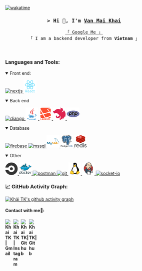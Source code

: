 <!-- <a href="https://gpvc.arturio.dev/khaitk"><img src="https://gpvc.arturio.dev/khaitk" align="right" alt="Visits"></a> -->

[![wakatime](https://wakatime.com/badge/user/eebb3dd8-d9b2-40de-9b88-6fd6cac99dbc.svg)](https://wakatime.com/@392c3515-8a19-481e-89e4-30bb7a1fc9f3)

<h3 align="center">
        <samp>&gt; Hi 👋, I'm 
                <b><a target="_blank" href="https://khaitk.blogspot.com/">Van Mai Khai</a></b>
        </samp>
</h3>
<p align="center">
        <!-- Organisation  -->
        <samp>
          <a href="https://www.google.com/search?q=kh%E1%BA%A3i+tk">「 Google Me 」</a>
                <br>
                「 I am a backend developer from <b>Vietnam</b> 」
                <br>
          <br><br>
        </samp>
    </p>

 <h3 >Languages and Tools: </h3>

<details open="">
<summary>
      Front end:
</summary>

<p align="left"> 
    <a href="https://nextjs.org/" target="_blank" rel="noreferrer"> 
      <img src="https://cdn.jsdelivr.net/gh/devicons/devicon/icons/nextjs/nextjs-original.svg" alt="nextjs" width="40" height="40"/> 
  </a>
  <a href="https://reactjs.org/" target="_blank" rel="noreferrer">
    <img src="https://raw.githubusercontent.com/devicons/devicon/master/icons/react/react-original-wordmark.svg" alt="react" width="40" height="40"/> 
  </a>
</p>
 </details>
 
 <details open="">
<summary>
      Back end
</summary>
<p align="left"> 
  <a href="https://www.djangoproject.com/" target="_blank" rel="noreferrer"> 
    <img src="https://cdn.worldvectorlogo.com/logos/django.svg" alt="django" width="40" height="40"/>
  </a> 
    <a href="https://www.java.com" target="_blank" rel="noreferrer"> 
    <img src="https://raw.githubusercontent.com/devicons/devicon/master/icons/java/java-original.svg" alt="java" width="40" height="40"/> </a> 
  <a href="https://laravel.com/" target="_blank" rel="noreferrer"> 
    <img src="https://raw.githubusercontent.com/devicons/devicon/master/icons/laravel/laravel-plain-wordmark.svg" alt="laravel" width="40" height="40"/>
  </a>
    <a href="https://nestjs.com/" target="_blank" rel="noreferrer"> 
    <img src="https://raw.githubusercontent.com/devicons/devicon/master/icons/nestjs/nestjs-plain.svg" alt="nestjs" width="40" height="40"/> </a> 

  <a href="https://www.php.net" target="_blank" rel="noreferrer"> 
    <img src="https://raw.githubusercontent.com/devicons/devicon/master/icons/php/php-original.svg" alt="php" width="40" height="40"/> 
  </a> 
</p>
 </details>
 
  <details open="">
<summary>
      Database
</summary>

<p align="left"> 
  
  <a href="https://firebase.google.com/" target="_blank" rel="noreferrer"> 
    <img src="https://www.vectorlogo.zone/logos/firebase/firebase-icon.svg" alt="firebase" width="40" height="40"/> 
  </a> 

  <a href="https://www.microsoft.com/en-us/sql-server" target="_blank" rel="noreferrer"> 
    <img src="https://www.svgrepo.com/show/303229/microsoft-sql-server-logo.svg" alt="mssql" width="40" height="40"/> 
  </a> 
  <a href="https://www.mysql.com/" target="_blank" rel="noreferrer"> 
    <img src="https://raw.githubusercontent.com/devicons/devicon/master/icons/mysql/mysql-original-wordmark.svg" alt="mysql" width="40" height="40"/> 
  </a>

  <a href="https://www.postgresql.org" target="_blank" rel="noreferrer"> 
    <img src="https://raw.githubusercontent.com/devicons/devicon/master/icons/postgresql/postgresql-original-wordmark.svg" alt="postgresql" width="40" height="40"/> 
  </a> 

  <a href="https://redis.io" target="_blank" rel="noreferrer"> 
    <img src="https://raw.githubusercontent.com/devicons/devicon/master/icons/redis/redis-original-wordmark.svg" alt="redis" width="40" height="40"/> 
  </a> 
</p>
 </details>

  <details open="">
<summary>
      Other
</summary>

<p align="left"> 
  <a href="https://circleci.com" target="_blank" rel="noreferrer"> 
    <img src="https://raw.githubusercontent.com/devicons/devicon/master/icons/circleci/circleci-plain.svg" alt="circleci" width="40" height="40"/>
  </a> 
  <a href="https://www.docker.com/" target="_blank" rel="noreferrer"> 
    <img src="https://raw.githubusercontent.com/devicons/devicon/master/icons/docker/docker-original-wordmark.svg" alt="docker" width="40" height="40"/>
  </a> 
    <a href="https://postman.com" target="_blank" rel="noreferrer">
    <img src="https://www.vectorlogo.zone/logos/getpostman/getpostman-icon.svg" alt="postman" width="40" height="40"/> 
  </a> 
    <a href="https://git-scm.com/" target="_blank" rel="noreferrer"> 
    <img src="https://www.vectorlogo.zone/logos/git-scm/git-scm-icon.svg" alt="git" width="40" height="40"/> 
  </a> 

  <a href="https://www.linux.org/" target="_blank" rel="noreferrer"> 
    <img src="https://raw.githubusercontent.com/devicons/devicon/master/icons/linux/linux-original.svg" alt="linux" width="40" height="40"/> </a> 
        
  <a href="https://www.jenkins.io/" target="_blank" rel="noreferrer"> 
    <img src="https://raw.githubusercontent.com/devicons/devicon/master/icons/jenkins/jenkins-original.svg" alt="linux" width="40" height="40"/> 
  </a> 
        
  <a href="https://socket.io/" target="_blank" rel="noreferrer"> 
    <img src="https://www.vectorlogo.zone/logos/socketio/socketio-icon.svg" alt="socket-io" width="40" height="40"/> 
  </a> 
 </p>
 </details>
 
 <!--   GitHub stats graph -->
### 📈 GitHub Activity Graph:
[![Khải TK's github activity graph](https://github-readme-activity-graph.cyclic.app/graph?username=khaitk&theme=dracula)](https://github.com/khaitk/github-readme-activity-graph)

 
<!-- <details open="">
<summary>
 📔 GitHub Stats:
</summary>
<br>
<!--         <p align="center" href="https://github.com/khaitk">
    <img align="center"  src="https://github-readme-stats.vercel.app/api/top-langs/?username=khaitk&text_color=FFFFFF&bg_color=000000&title_color=94b4a4&langs_count=15&layout=compact&hide_border=true" />
  </p> -->
<!-- <p align="center">
  <a href="https://github.com/khaitk">
    <img align="center" src="https://github-readme-stats.vercel.app/api?username=khaitk&show_icons=true&hide_border=true&title_color=94b4a4&amp&icon_color=FFFFFF&amp&text_color=FFFFFF&amp&bg_color=000000&count_private=true&include_all_commits=true"/>
  </a> </br>
</p> -->
<!--   <p align="center"><img align="center" src="https://streak-stats.demolab.com?user=khaitk&theme=highcontrast&hide_border=true&border_radius=10" alt="KhaiTK" /></p> </br> -->
<!--     <p align="center"><img align="center" src="https://github-readme-stats.vercel.app/api/top-langs/?username=khaitk&theme=tokyonight" alt="KhaiTK" /></p> -->

<!-- <p align="center"> <a href="https://github.com/ryo-ma/github-profile-trophy"><img src="https://github-profile-trophy.vercel.app/?username=khaitk&row=1" alt="khaitk" /></a> </p> -->
<!-- </details>  -->



<h4> Contact with me🤝: <h4>
  </hr>
<!--   <a href="https://www.linkedin.com/in/ratheshan-sathiyamoorthy-3aa2891b9/">
   <img align="left" alt="Khai TK | Linkedin" width="24px" src="https://www.vectorlogo.zone/logos/linkedin/linkedin-icon.svg" />
  </a> -->
  <a href="mailto:khaitkdev@gmail.com">
    <img align="left" alt="Khai TK | Gmail" width="26px" src="https://www.vectorlogo.zone/logos/gmail/gmail-icon.svg" />
  </a>
  <a href="https://www.instagram.com/khaitkweb">
    <img align="left" alt="Khai TK| Instagram" width="24px" src="https://www.vectorlogo.zone/logos/instagram/instagram-icon.svg" />
  </a>
   <a href="https://www.facebook.com/vanmaikhai121199">
    <img align="left" alt="Khai TK| Github" width="26px" src="https://www.vectorlogo.zone/logos/facebook/facebook-tile.svg" />
  </a>
   <a href="https://github.com/khaitk">
    <img align="left" alt="Khai TK| Github" width="26px" src="https://www.vectorlogo.zone/logos/github/github-tile.svg" />
  </a>
  <br>
